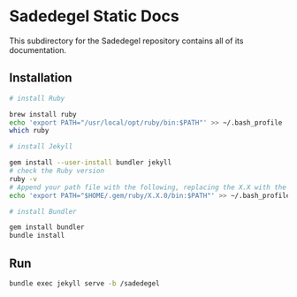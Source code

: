 # Sadedegel Static Docs

This subdirectory for the Sadedegel repository contains all of its documentation.

## Installation

```bash
# install Ruby

brew install ruby
echo 'export PATH="/usr/local/opt/ruby/bin:$PATH"' >> ~/.bash_profile
which ruby

# install Jekyll

gem install --user-install bundler jekyll
# check the Ruby version
ruby -v
# Append your path file with the following, replacing the X.X with the first two digits of your Ruby version
echo 'export PATH="$HOME/.gem/ruby/X.X.0/bin:$PATH"' >> ~/.bash_profile

# install Bundler

gem install bundler
bundle install
```

## Run

```bash
bundle exec jekyll serve -b /sadedegel
```
